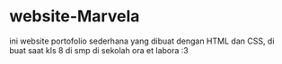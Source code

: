 # website-Marvela
ini website portofolio sederhana yang dibuat dengan HTML dan CSS, di buat saat kls 8 di smp di sekolah ora et labora :3
